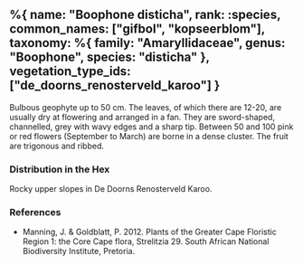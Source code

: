 %{
    name: "Boophone disticha",
    rank: :species,
    common_names: ["gifbol", "kopseerblom"],
    taxonomy: %{
        family: "Amaryllidaceae",
        genus: "Boophone",
        species: "disticha"
    },
    vegetation_type_ids: ["de_doorns_renosterveld_karoo"]
}
---

Bulbous geophyte up to 50 cm. The leaves, of which there are 12-20, are usually dry at flowering and arranged in a fan. They are sword-shaped, channelled, grey with wavy edges and a sharp tip. Between 50 and 100
pink or red flowers (September to March) are borne in a dense cluster. The fruit are trigonous and ribbed.

<!-- read more -->

### Distribution in the Hex

Rocky upper slopes in De Doorns Renosterveld Karoo.

### References

* Manning, J. & Goldblatt, P. 2012. Plants of the Greater Cape Floristic Region 1: the Core Cape flora, Strelitzia 29. South African National Biodiversity Institute, Pretoria.